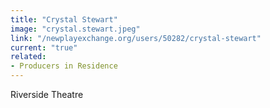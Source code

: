```yaml
---
title: "Crystal Stewart"
image: "crystal.stewart.jpeg"
link: "/newplayexchange.org/users/50282/crystal-stewart"
current: "true"
related:
- Producers in Residence
---
```


Riverside Theatre
